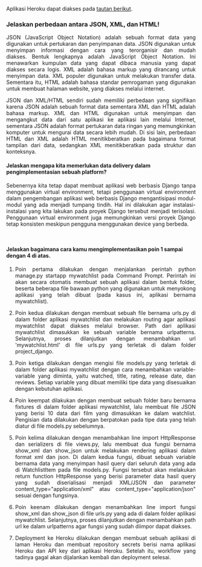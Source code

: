 Aplikasi Heroku dapat diakses pada [tautan berikut](https://watchlist-adish.herokuapp.com/mywatchlist/html/).
<br />

### Jelaskan perbedaan antara JSON, XML, dan HTML!

<p align="justify">JSON (JavaScript Object Notation) adalah sebuah format data yang digunakan untuk pertukaran dan penyimpanan data. JSON digunakan untuk menyimpan informasi dengan cara yang terorganisir dan mudah diakses. Bentuk lengkapnya adalah JavaScript Object Notation. Ini menawarkan kumpulan data yang dapat dibaca manusia yang dapat diakses secara logis. XML adalah bahasa markup yang dirancang untuk menyimpan data. XML populer digunakan untuk melakukan transfer data. Sementara itu, HTML adalah bahasa standar pemrogaman yang digunakan untuk membuat halaman website, yang diakses melalui internet.</p>

<p align="justify">JSON dan XML/HTML sendiri sudah memiliki perbedaan yang signifikan karena JSON adalah sebuah format data sementara XML dan HTML adalah bahasa markup. XML dan HTML digunakan untuk menyimpan dan mengangkut data dari satu aplikasi ke aplikasi lain melalui Internet, sementara JSON adalah format pertukaran data ringan yang memungkinkan komputer untuk mengurai data secara lebih mudah. Di sisi lain, perbedaan HTML dan XML adalah HTML menitikberatkan pada bagaimana format tampilan dari data, sedangkan XML menitikberatkan pada struktur dan konteksnya.</p>


#### Jelaskan mengapa kita memerlukan data delivery dalam pengimplementasian sebuah platform?

<p align="justify"> Sebenernya kita tetap dapat membuat aplikasi web berbasis Django tanpa menggunakan virtual environment, tetapi
penggunaan virtual environment dalam pengembangan aplikasi web berbasis Django mengantisipasi modul-modul yang ada
menjadi tumpang tindih. Hal ini dilakukan agar instalasi-instalasi yang kita lakukan pada proyek Django tersebut
menjadi terisolasi. Penggunaan virtual environment juga memungkinkan versi proyek Django tetap konsisten meskipun
pengguna menggunakan device yang berbeda. </p>


<br />

#### Jelaskan bagaimana cara kamu mengimplementasikan poin 1 sampai dengan 4 di atas.

1. <p align="justify">Poin pertama dilakukan dengan menjalankan perintah python manage.py startapp mywatchlist pada Command Prompt. Perintah ini akan secara otomatis membuat sebuah aplikasi dalam bentuk folder, beserta beberapa file bawaan python yang digunakan untuk menyokong aplikasi yang telah dibuat (pada kasus ini, aplikasi bernama mywatchlist). </p>
2. <p align="justify">Poin kedua dilakukan dengan membuat sebuah file bernama urls.py di dalam folder aplikasi mywatchlist dan melakukan routing agar aplikasi mywatchlist dapat diakses melalui browser. Path dari aplikasi mywatchlist dimasukkan ke sebuah variable bernama urlpatterns. Selanjutnya, proses dilanjutkan dengan menambahkan url 'mywatchlist.html' di file urls.py yang terletak di dalam folder project_django. </p>
3. <p align="justify"> Poin ketiga dilakukan dengan mengisi file models.py yang terletak di dalam folder aplikasi mywatchlist dengan cara menambahkan variable-variable yang diminta, yaitu watched, title, rating, release date, dan reviews. Setiap variable yang dibuat memiliki tipe data yang disesuaikan dengan kebutuhan aplikasi.  </p>
4. <p align="justify"> Poin keempat dilakukan dengan membuat sebuah folder baru bernama fixtures di dalam folder aplikasi mywatchlist, lalu membuat file JSON yang berisi 10 data dari film yang dimasukkan ke dalam watchlist. Pengisian data dilakukan dengan berpatokan pada tipe data yang telah diatur di file models.py sebelumnya. </p>
5. <p align="justify"> Poin kelima dilakukan dengan menambahkan line import HttpResponse dan serializers di file views.py, lalu membuat dua fungsi bernama show_xml dan show_json untuk melakukan rendering aplikasi dalam format xml dan json. Di dalam kedua fungsi, dibuat sebuah variable bernama data yang menyimpan hasil query dari seluruh data yang ada di WatchlistItem pada file models.py. Fungsi tersebut akan melakukan return function HttpResponse yang berisi parameter data hasil query yang sudah diserialisasi menjadi XML/JSON dan parameter content_type="application/xml" atau content_type="application/json" sesuai dengan fungsinya. </p>
6. <p align="justify"> Poin keenam dilakukan dengan menambahkan line import fungsi show_xml dan show_json di file urls.py yang ada di dalam folder aplikasi mywatchlist. Selanjutnya, proses dilanjutkan dengan menambahkan path url ke dalam urlpatterns agar fungsi yang sudah diimpor dapat diakses. </p>
7. <p align="justify">Deployment ke Heroku dilakukan dengan membuat sebuah aplikasi di laman Heroku dan membuat repository secrets berisi nama aplikasi Heroku dan API key dari aplikasi Heroku. Setelah itu, workflow yang tadinya gagal akan dijalankan kembali dan deployment selesai. </p>

